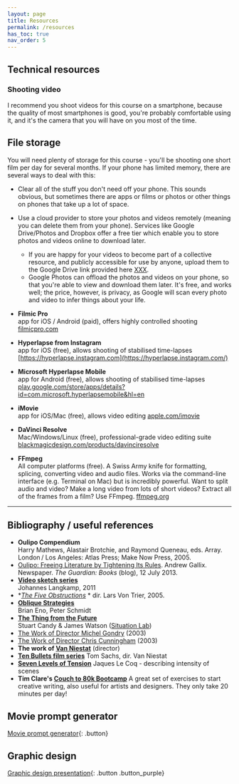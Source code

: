 ```yaml
---
layout: page
title: Resources
permalink: /resources
has_toc: true
nav_order: 5
---
```




## Technical resources

### Shooting video

I recommend you shoot videos for this course on a smartphone, because the quality of most smartphones is good, you're probably comfortable using it, and it's the camera that you will have on you most of the time.

## File storage

You will need plenty of storage for this course - you'll be shooting one short film per day for several months. If your phone has limited memory, there are several ways to deal with this:

- Clear all of the stuff you don't need off your phone. This sounds obvious, but sometimes there are apps or films or photos or other things on phones that take up a lot of space.
- Use a cloud provider to store your photos and videos remotely (meaning you can delete them from your phone). Services like Google Drive/Photos and Dropbox offer a free tier which enable you to store photos and videos online to download later.
  - If you are happy for your videos to become part of a collective resource, and publicly accessible for use by anyone, upload them to the Google Drive link provided here [XXX](#linktofollow).
  - Google Photos can offload the photos and videos on your phone, so that you're able to view and download them later. It's free, and works well; the price, however, is privacy, as Google will scan every photo and video to infer things about your life.



- **Filmic Pro**  
  app for iOS / Android (paid), offers highly controlled shooting
  [filmicpro.com](https://www.filmicpro.com/)
- **Hyperlapse from Instagram**  
  app for iOS (free), allows shooting of stabilised time-lapses
  [https://hyperlapse.instagram.com](https://hyperlapse.instagram.com/)
- **Microsoft Hyperlapse Mobile**  
  app for Android (free), allows shooting of stabilised time-lapses
  [play.google.com/store/apps/details?id=com.microsoft.hyperlapsemobile&hl=en](https://play.google.com/store/apps/details?id=com.microsoft.hyperlapsemobile&hl=en)
- **iMovie**  
  app for iOS/Mac (free), allows video editing
  [apple.com/imovie](https://www.apple.com/imovie/)
- **DaVinci Resolve**  
  Mac/Windows/Linux (free), professional-grade video editing suite
  [blackmagicdesign.com/products/davinciresolve](https://www.blackmagicdesign.com/products/davinciresolve)
- **FFmpeg**  
  All computer platforms (free). A Swiss Army knife for formatting, splicing, converting video and audio files. Works via the command-line interface (e.g. Terminal on Mac) but is incredibly powerful. Want to split audio and video? Make a long video from lots of short videos? Extract all of the frames from a film? Use FFmpeg. [ffmpeg.org](https://www.ffmpeg.org)




---

## Bibliography / useful references



- **Oulipo Compendium**  
  Harry Mathews, Alastair Brotchie, and Raymond Queneau, eds. Array. London / Los Angeles: Atlas Press; Make Now Press, 2005.
- [Oulipo: Freeing Literature by Tightening Its Rules](https://www.theguardian.com/books/booksblog/2013/jul/12/oulipo-freeing-literature-tightening-rules). Andrew Gallix.  Newspaper. *The Guardian: Books* (blog), 12 July 2013.
- **[Video sketch series](http://joway.eu/index.php/projects-art/everydayonevideo-2011/)**  
  Johannes Langkamp, 2011
- **[The Five Obstructions](http://www.imdb.com/title/tt0354575/x)* *
  dir. Lars Von Trier, 2005.
- **[Oblique Strategies](http://www.rtqe.net/ObliqueStrategies/)**  
  Brian Eno, Peter Schmidt
- **[The Thing from the Future](https://situationlab.org/project/the-thing-from-the-future/)**  
  Stuart Candy & James Watson ([Situation Lab](https://situationlab.org))
- [The Work of Director Michel Gondry](https://www.imdb.com/title/tt0384700/) (2003)
- [The Work of Director Chris Cunningham](https://www.imdb.com/title/tt0386123/?ref_=fn_al_tt_1) (2003)
- **The work of [Van Niestat](https://vimeo.com/vanneistat)** (director)
- **[Ten Bullets film series](http://tenbullets.com)**
  Tom Sachs, dir. Van Niestat
- **[Seven Levels of Tension](https://dramaresource.com/seven-levels-of-tension/)**
  Jaques Le Coq - describing intensity of scenes
- **Tim Clare's [Couch to 80k Bootcamp](https://soundcloud.com/timclare/sets/couch-to-80k-writing-boot-camp)**
  A great set of exercises to start creative writing, also useful for artists and designers. They only take 20 minutes per day!

## Movie prompt generator

[Movie prompt generator](https://movieprompt.olliepalmer.com){: .button}

## Graphic design

[Graphic design presentation](../assets/graphics-101.pdf){: .button .button_purple}
